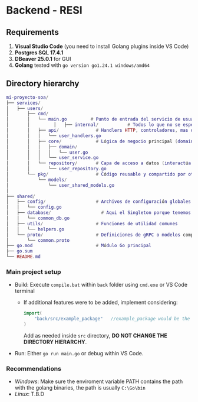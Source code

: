 # Backend - RESI

## Requirements
1. **Visual Studio Code** (you need to install Golang plugins inside VS Code)  
2. **Postgres SQL 17.4.1**  
3. **DBeaver 25.0.1** for GUI 
4. **Golang** tested with ```go version go1.24.1 windows/amd64```

## Directory hierarchy

```lua
mi-proyecto-soa/
├── services/
│   ├── users/
│       ├── cmd/
│       │   └── main.go         # Punto de entrada del servicio de usuarios, contiene su configuracion y como arranca el servicio
│       │         │   ├── internal/           # Todos lo que no se espera que sea importado por otros servicios
│       │   ├── api/              # Handlers HTTP, controladores, mas que todo como se conecta el fronted con el servicio
│       │   │   └── user_handlers.go
│       │   ├── core/             # Lógica de negocio principal (domain, use cases)
│       │   │   ├── domain/
│       │   │   │   └── user.go
│       │   │   └── user_service.go
│       │   └── repository/       # Capa de acceso a datos (interactúa con la DB)
│       │       └── user_repository.go
│       └── pkg/                  # Código reusable y compartido por otros servicios (opcional)
│           └── models/
│               └── user_shared_models.go
│
├── shared/
│   ├── config/                   # Archivos de configuración globales
│   │   └── config.go
│   ├── database/                   # Aqui el Singleton porque tenemos una DB compartida
│   │   └── common_db.go
│   ├── utils/                    # Funciones de utilidad comunes
│   │   └── helpers.go
│   └── proto/                    # Definiciones de gRPC o modelos compartidos (si aplica)
│       └── common.proto
├── go.mod                        # Módulo Go principal
├── go.sum
└── README.md
```

### Main project setup
- Build: Execute ```compile.bat``` within ```back``` folder using ```cmd.exe``` or VS Code terminal
	- If additional features were to be added, implement considering:
		```go 
		import(
			"back/src/example_package"   //example_package would be the new directory within "src" dir.
		)
		```
		Add as needed inside ```src``` directory, **DO NOT CHANGE THE DIRECTORY HIERARCHY**.  
		
- Run:  Either ```go run main.go``` or debug within VS Code.

### Recommendations
- *Windows*: Make sure the enviroment variable PATH contains the path with the golang binaries, the path is usually ```C:\Go\bin``` 
- *Linux*: T.B.D
